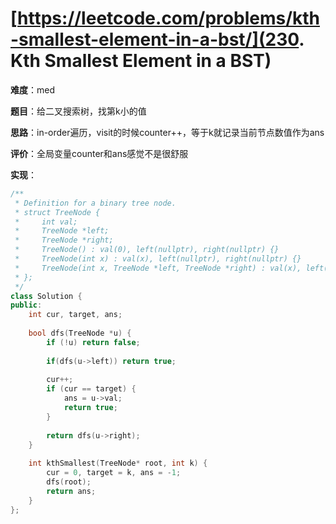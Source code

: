 # [https://leetcode.com/problems/kth-smallest-element-in-a-bst/](230. Kth Smallest Element in a BST)

**难度**：med

**题目**：给二叉搜索树，找第k小的值

**思路**：in-order遍历，visit的时候counter++，等于k就记录当前节点数值作为ans

**评价**：全局变量counter和ans感觉不是很舒服

**实现**：

```cpp
/**
 * Definition for a binary tree node.
 * struct TreeNode {
 *     int val;
 *     TreeNode *left;
 *     TreeNode *right;
 *     TreeNode() : val(0), left(nullptr), right(nullptr) {}
 *     TreeNode(int x) : val(x), left(nullptr), right(nullptr) {}
 *     TreeNode(int x, TreeNode *left, TreeNode *right) : val(x), left(left), right(right) {}
 * };
 */
class Solution {
public:
    int cur, target, ans;
    
    bool dfs(TreeNode *u) {
        if (!u) return false;
        
        if(dfs(u->left)) return true;
        
        cur++;
        if (cur == target) {
            ans = u->val;
            return true;
        }
        
        return dfs(u->right);
    }
    
    int kthSmallest(TreeNode* root, int k) {
        cur = 0, target = k, ans = -1;
        dfs(root);
        return ans;
    }
};
```
